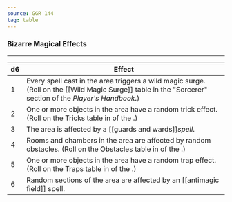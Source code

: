 ```yaml
---
source: GGR 144
tag: table
---
```


### Bizarre Magical Effects
---
|d6|Effect|
|----|------------|
|1|Every spell cast in the area triggers a wild magic surge. (Roll on the [[Wild Magic Surge]] table in the "Sorcerer" section of the _Player's Handbook_.)|
|2|One or more objects in the area have a random trick effect. (Roll on the Tricks table in  of the .)|
|3|The area is affected by a [[guards and wards]]_spell_.|
|4|Rooms and chambers in the area are affected by random obstacles. (Roll on the Obstacles table in  of the .)|
|5|One or more objects in the area have a random trap effect. (Roll on the Traps table in  of the .)|
|6|Random sections of the area are affected by an [[antimagic field]] spell.|
